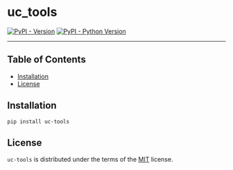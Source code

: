# uc_tools

[![PyPI - Version](https://img.shields.io/pypi/v/uc-tools.svg)](https://pypi.org/project/uc-tools)
[![PyPI - Python Version](https://img.shields.io/pypi/pyversions/uc-tools.svg)](https://pypi.org/project/uc-tools)

-----

## Table of Contents

- [Installation](#installation)
- [License](#license)

## Installation

```console
pip install uc-tools
```

## License

`uc-tools` is distributed under the terms of the [MIT](https://spdx.org/licenses/MIT.html) license.
